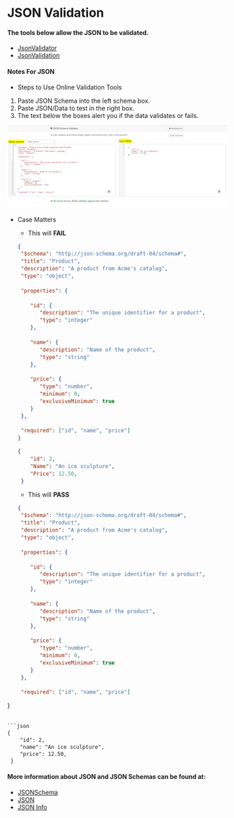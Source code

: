 # JSON Validation

#### The tools below allow the JSON to be validated.

* [JsonValidator](https://www.jsonschemavalidator.net/)
* [JsonValidation](https://json-schema-validator.herokuapp.com/)

#### Notes For JSON
* Steps to Use Online Validation Tools
  
1. Paste JSON Schema into the left schema box.
2. Paste JSON/Data to test in the right box.
3. The text below the boxes alert you if the data validates or fails. 

![alt text](/Images/validate.PNG)

* Case Matters
  * This will **FAIL**

  ```json
  {
   "$schema": "http://json-schema.org/draft-04/schema#",
   "title": "Product",
   "description": "A product from Acme's catalog",
   "type": "object",
	
   "properties": {
	
      "id": {
         "description": "The unique identifier for a product",
         "type": "integer"
      },
		
      "name": {
         "description": "Name of the product",
         "type": "string"
      },
		
      "price": {
         "type": "number",
         "minimum": 0,
         "exclusiveMinimum": true
      }
   },
	
   "required": ["id", "name", "price"]
  }
  ```

  ```json
  {
      "id": 2,
      "Name": "An ice sculpture",
      "Price": 12.50,
   }
  ```

  * This will **PASS**

  ```json
  {
   "$schema": "http://json-schema.org/draft-04/schema#",
   "title": "Product",
   "description": "A product from Acme's catalog",
   "type": "object",
	
   "properties": {
	
      "id": {
         "description": "The unique identifier for a product",
         "type": "integer"
      },
		
      "name": {
         "description": "Name of the product",
         "type": "string"
      },
		
      "price": {
         "type": "number",
         "minimum": 0,
         "exclusiveMinimum": true
      }
   },
	
   "required": ["id", "name", "price"]
}
  ```

  ```json
  {
      "id": 2,
      "name": "An ice sculpture",
      "price": 12.50,
   }
  ```
  
#### More information about JSON and JSON Schemas can be found at:

* [JSONSchema](http://json-schema.org/)
* [JSON](http://www.json.org/)
* [JSON Info](https://developer.mozilla.org/en-US/docs/Learn/JavaScript/Objects/JSON)